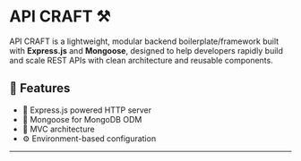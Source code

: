 # API CRAFT ⚒️

API CRAFT is a lightweight, modular backend boilerplate/framework built with **Express.js** and **Mongoose**, designed to help developers rapidly build and scale REST APIs with clean architecture and reusable components.

## 🚀 Features

- 🔧 Express.js powered HTTP server
- 🌱 Mongoose for MongoDB ODM
- 📁 MVC architecture
- ⚙️ Environment-based configuration

---